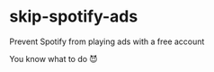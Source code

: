 # skip-spotify-ads
Prevent Spotify from playing ads with a free account

You know what to do :smiling_imp:
